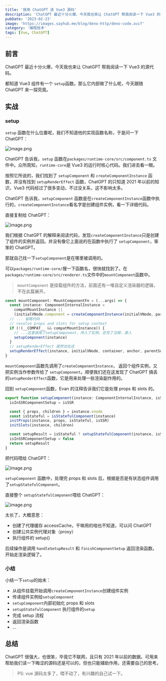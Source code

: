 ```yaml
---
title: '我用 ChatGPT 读 Vue3 源码'
description: 'ChatGPT 最近十分火爆，今天我也来让 ChatGPT 帮我阅读一下 Vue3 的源代码。看看Vue3 的 setup函数是怎么回事。'
pubDate: '2023-02-23'
image: 'https://images.sayhub.me/blog/deno-http/deno-code.avif'
category: '编程技术'
tags: [Vue, ChatGPT]
---
```


## 前言

ChatGPT 最近十分火爆，今天我也来让 ChatGPT 帮我阅读一下 Vue3 的源代码。

都知道 Vue3 组件有一个 `setup`函数。那么它内部做了什么呢，今天跟随 ChatGPT 来一探究竟。

## 实战

### setup

`setup` 函数在什么位置呢，我们不知道他的实现函数名称，于是问一下 ChatGPT：

![image.png](https://p9-juejin.byteimg.com/tos-cn-i-k3u1fbpfcp/829a535dcb364669811ed8866529693f~tplv-k3u1fbpfcp-watermark.image?)

ChatGPT 告诉我，`setup` 函数在`packages/runtime-core/src/component.ts` 文件中。众所周知，`runtime-core`是 Vue3 的运行时核心代码。我们进去看一眼。

按照它所说的，我们找到了 `setupComponent` 和 `createComponentInstance` 函数，并没有找到 `setupRenderEffect` 函数，ChatGPT 的只知道 2021 年以前的知识，Vue3 代码经过了很多变动，不过没关系，这不影响太多。

ChatGPT 告诉我，`setupComponent` 函数是在`createComponentInstance`函数中执行的，`createComponentInstance`看名字是创建组件实例，看一下详细代码。

直接复制给 ChatGPT：

![image.png](https://p1-juejin.byteimg.com/tos-cn-i-k3u1fbpfcp/bbc498d1967d450a868b7a2d821a6513~tplv-k3u1fbpfcp-watermark.image?)

我们根据 ChatGPT 的解释来阅读代码，发现`createComponentInstance`只是创建了组件的实例并返回。并没有像它上面说的在函数中执行了 `setupComponent`，笨笨的 ChatGPT。

那就自己找一下`setupComponent`是在哪里被调用的。

可以`packages/runtime-core/`搜一下函数名，很快就找到了。在`packages/runtime-core/src/renderer.ts`文件中的`mountComponent`函数中。

> `mountComponent` 是挂载组件的方法，前面还有一堆自定义渲染器的逻辑，不在此篇展开。

```ts
const mountComponent: MountComponentFn = (...args) => {
  const instance: ComponentInternalInstance =
    compatMountInstance ||
    (initialVNode.component = createComponentInstance(initialVNode, parentComponent, parentSuspense))
  // ... 省略代码
  // resolve props and slots for setup context
  if (!(__COMPAT__ && compatMountInstance)) {
    // ...这里调用了setupComponent，传入了实例，还写了注释，感人
    setupComponent(instance)
  }
  // setupRenderEffect 居然也在这
  setupRenderEffect(instance, initialVNode, container, anchor, parentSuspense, isSVG, optimized)
}
```

`mountComponent`函数先调用了`createComponentInstance`， 返回个组件实例，又把实例当作参数传给了 `setupComponent`。顺便我们还在这发现了 ChatGPT 搞丢的`setupRenderEffect`函数，它是用来处理一些渲染副作用的。

回到 `setupComponent`函数，Evan 的注释告诉我们它是处理 props 和 slots 的。

```ts
export function setupComponent(instance: ComponentInternalInstance, isSSR = false) {
  isInSSRComponentSetup = isSSR

  const { props, children } = instance.vnode
  const isStateful = isStatefulComponent(instance)
  initProps(instance, props, isStateful, isSSR)
  initSlots(instance, children)

  const setupResult = isStateful ? setupStatefulComponent(instance, isSSR) : undefined
  isInSSRComponentSetup = false
  return setupResult
}
```

把代码喂给 ChatGPT：

![image.png](https://p6-juejin.byteimg.com/tos-cn-i-k3u1fbpfcp/05cdb740246949e880896cb03f4f83ef~tplv-k3u1fbpfcp-watermark.image?)

`setupComponent` 函数中，处理完 props 和 slots 后，根据是否是有状态组件调用了`setupStatefulComponent`。

直接整个 `setupStatefulComponent`喂给 ChatGPT：

![image.png](https://p9-juejin.byteimg.com/tos-cn-i-k3u1fbpfcp/4cfea15ff75b4bda9bb2dda2442eec41~tplv-k3u1fbpfcp-watermark.image?)

太长了，大概意思：

- 创建了代理缓存 accessCache，干嘛用的咱也不知道，可以问 ChatGPT
- 创建公共实例代理对象（proxy）
- 执行组件的 setup()

后续操作是调用 `handleSetupResult` 和 `finishComponentSetup` 返回渲染函数。开始走渲染逻辑了。

### 小结

小结一下`setup`的始末：

- 从组件挂载开始调用`createComponentInstance`创建组件实例
- 传递组件实例给`setupComponent`
- `setupComponent`内部初始化 props 和 slots
- `setupStatefulComponent` 执行组件的`setup`
- 完成 setup 流程
- 返回渲染函数
- ...

## 总结

ChatGPT 很强大，也很笨，毕竟它不联网，且只有 2021 年以前的数据。可用来帮助我们读一下晦涩的源码还是可以的，但也只能辅助作用，还需要自己的思考。

> PS: vue 源码太多了，喂不动了，有兴趣的自己试一下。
